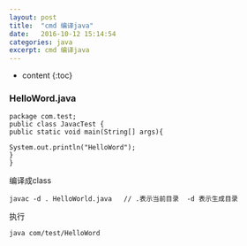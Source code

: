 ```yaml
---
layout: post
title:  "cmd 编译java"
date:   2016-10-12 15:14:54
categories: java
excerpt: cmd 编译java
---
```


* content
{:toc}

### HelloWord.java


    package com.test;      
    public class JavacTest {          
    public static void main(String[] args){      
            
    System.out.println("HelloWord");       
    }       
    }


编译成class

    javac -d . HelloWorld.java   // .表示当前目录  -d 表示生成目录

执行

    java com/test/HelloWord